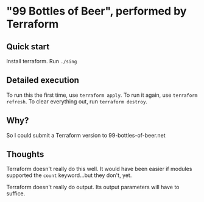 # "99 Bottles of Beer", performed by Terraform

## Quick start

Install terraform.
Run `./sing`

## Detailed execution

To run this the first time, use `terraform apply`.
To run it again, use `terraform refresh`.
To clear everything out, run `terraform destroy`.

## Why?

So I could submit a Terraform version to 99-bottles-of-beer.net

## Thoughts

Terraform doesn't really do this well. It would have been easier if modules
supported the `count` keyword...but they don't, yet.

Terraform doesn't really do output. Its output parameters will have to suffice.
